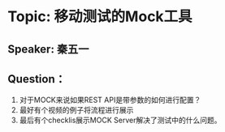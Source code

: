 # Topic: 移动测试的Mock工具
## Speaker: 秦五一
## Question：
1. 对于MOCK来说如果REST API是带参数的如何进行配置？
2. 最好有个视频的例子将流程进行展示
3. 最后有个checklis展示MOCK Server解决了测试中的什么问题。
